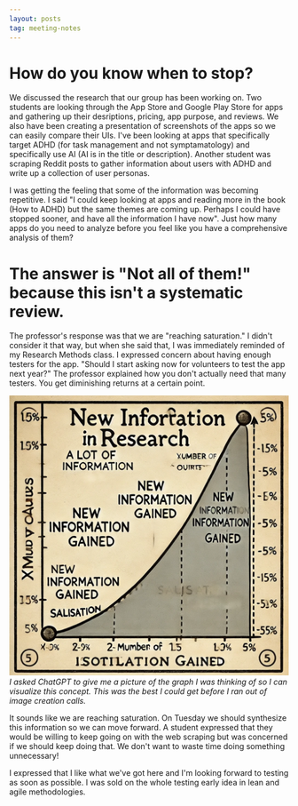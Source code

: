 ```yaml
---
layout: posts
tag: meeting-notes
---
```


# How do you know when to stop?
We discussed the research that our group has been working on. Two students are looking through the App Store and Google Play Store for apps and gathering up their desriptions, pricing, app purpose, and reviews. We also have been creating a presentation of screenshots of the apps so we can easily compare their UIs. I've been looking at apps that specifically target ADHD (for task management and not symptamatology) and specifically use AI (AI is in the title or description). Another student was scraping Reddit posts to gather information about users with ADHD and write up a collection of user personas.

I was getting the feeling that some of the information was becoming repetitive. I said "I could keep looking at apps and reading more in the book (How to ADHD) but the same themes are coming up. Perhaps I could have stopped sooner, and have all the information I have now". Just how many apps do you need to analyze before you feel like you have a comprehensive analysis of them?

# The answer is "Not all of them!" because this isn't a systematic review.

The professor's response was that we are "reaching saturation." I didn't consider it that way, but when she said that, I was immediately reminded of my Research Methods class. I expressed concern about having enough testers for the app. "Should I start asking now for volunteers to test the app next year?" The professor explained how you don't actually need that many testers. You get diminishing returns at a certain point.

![Graph](/assets/images/new-information.webp)
*I asked ChatGPT to give me a picture of the graph I was thinking of so I can visualize this concept. This was the best I could get before I ran out of image creation calls.*

It sounds like we are reaching saturation. On Tuesday we should synthesize this information so we can move forward. A student expressed that they would be willing to keep going on with the web scraping but was concerned if we should keep doing that. We don't want to waste time doing something unnecessary! 

I expressed that I like what we've got here and I'm looking forward to testing as soon as possible. I was sold on the whole testing early idea in lean and agile methodologies. 